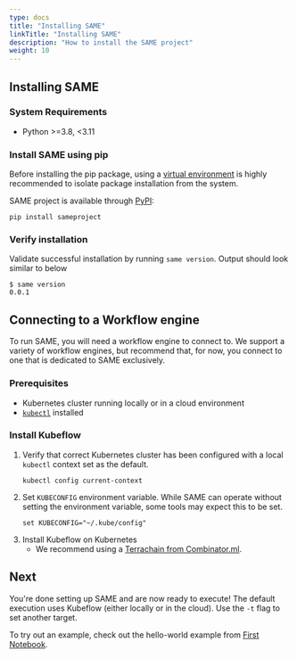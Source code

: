 ```yaml
---
type: docs
title: "Installing SAME"
linkTitle: "Installing SAME"
description: "How to install the SAME project"
weight: 10
---
```


## Installing SAME

### System Requirements

- Python >=3.8, <3.11

### Install SAME using pip

Before installing the pip package, using a [virtual environment](https://docs.python.org/3/tutorial/venv.html) is highly recommended to isolate package installation from the system.

SAME project is available through [PyPI](https://pypi.org/project/sameproject/):

```shell
pip install sameproject
```

### Verify installation

Validate successful installation by running `same version`. Output should look similar to below

```shell
$ same version
0.0.1
```

## Connecting to a Workflow engine

To run SAME, you will need a workflow engine to connect to. We support a variety of workflow engines, but recommend that, for now, you connect to one that is dedicated to SAME exclusively.

### Prerequisites

- Kubernetes cluster running locally or in a cloud environment
- [`kubectl`](https://kubernetes.io/docs/tasks/tools/#kubectl) installed

### Install Kubeflow

1. Verify that correct Kubernetes cluster has been configured with a local `kubectl` context set as the default.
   ```shell
   kubectl config current-context
   ```
2. Set `KUBECONFIG` environment variable. While SAME can operate without setting the environment variable, some tools
   may expect this to be set.
   ```shell
   set KUBECONFIG="~/.kube/config"
   ```
3. Install Kubeflow on Kubernetes
    - We recommend using a [Terrachain from Combinator.ml](https://combinator.ml/stacks/kubeflow-mlflow/).

## Next

You're done setting up SAME and are now ready to execute! The default execution uses Kubeflow (either locally or in the cloud). Use the `-t` flag to set another target.

To try out an example, check out the hello-world example from [First Notebook](./first-notebook.md).
